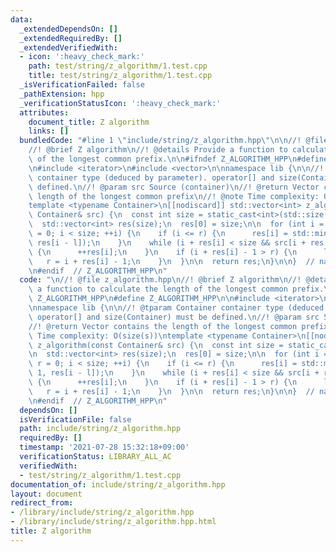 ```yaml
---
data:
  _extendedDependsOn: []
  _extendedRequiredBy: []
  _extendedVerifiedWith:
  - icon: ':heavy_check_mark:'
    path: test/string/z_algorithm/1.test.cpp
    title: test/string/z_algorithm/1.test.cpp
  _isVerificationFailed: false
  _pathExtension: hpp
  _verificationStatusIcon: ':heavy_check_mark:'
  attributes:
    document_title: Z algorithm
    links: []
  bundledCode: "#line 1 \"include/string/z_algorithm.hpp\"\n\n//! @file z_algorithm.hpp\n\
    //! @brief Z algorithm\n//! @details Provide a function to calculate the length\
    \ of the longest common prefix.\n\n#ifndef Z_ALGORITHM_HPP\n#define Z_ALGORITHM_HPP\n\
    \n#include <iterator>\n#include <vector>\n\nnamespace lib {\n\n//! @tparam Container\
    \ container type (deduced by parameter). operator[] and size(Container) must be\
    \ defined.\n//! @param src Source (container)\n//! @return Vector contains the\
    \ length of the longest common prefix\n//! @note Time complexity: O(size(s))\n\
    template <typename Container>\n[[nodiscard]] std::vector<int> z_algorithm(const\
    \ Container& src) {\n  const int size = static_cast<int>(std::size(src));\n\n\
    \  std::vector<int> res(size);\n  res[0] = size;\n\n  for (int i = 1, l = 0, r\
    \ = 0; i < size; ++i) {\n    if (i <= r) {\n      res[i] = std::min(r - i + 1,\
    \ res[i - l]);\n    }\n    while (i + res[i] < size && src[i + res[i]] == src[res[i]])\
    \ {\n      ++res[i];\n    }\n    if (i + res[i] - 1 > r) {\n      l = i;\n   \
    \   r = i + res[i] - 1;\n    }\n  }\n\n  return res;\n}\n\n}  // namespace lib\n\
    \n#endif  // Z_ALGORITHM_HPP\n"
  code: "\n//! @file z_algorithm.hpp\n//! @brief Z algorithm\n//! @details Provide\
    \ a function to calculate the length of the longest common prefix.\n\n#ifndef\
    \ Z_ALGORITHM_HPP\n#define Z_ALGORITHM_HPP\n\n#include <iterator>\n#include <vector>\n\
    \nnamespace lib {\n\n//! @tparam Container container type (deduced by parameter).\
    \ operator[] and size(Container) must be defined.\n//! @param src Source (container)\n\
    //! @return Vector contains the length of the longest common prefix\n//! @note\
    \ Time complexity: O(size(s))\ntemplate <typename Container>\n[[nodiscard]] std::vector<int>\
    \ z_algorithm(const Container& src) {\n  const int size = static_cast<int>(std::size(src));\n\
    \n  std::vector<int> res(size);\n  res[0] = size;\n\n  for (int i = 1, l = 0,\
    \ r = 0; i < size; ++i) {\n    if (i <= r) {\n      res[i] = std::min(r - i +\
    \ 1, res[i - l]);\n    }\n    while (i + res[i] < size && src[i + res[i]] == src[res[i]])\
    \ {\n      ++res[i];\n    }\n    if (i + res[i] - 1 > r) {\n      l = i;\n   \
    \   r = i + res[i] - 1;\n    }\n  }\n\n  return res;\n}\n\n}  // namespace lib\n\
    \n#endif  // Z_ALGORITHM_HPP\n"
  dependsOn: []
  isVerificationFile: false
  path: include/string/z_algorithm.hpp
  requiredBy: []
  timestamp: '2021-07-28 15:32:18+09:00'
  verificationStatus: LIBRARY_ALL_AC
  verifiedWith:
  - test/string/z_algorithm/1.test.cpp
documentation_of: include/string/z_algorithm.hpp
layout: document
redirect_from:
- /library/include/string/z_algorithm.hpp
- /library/include/string/z_algorithm.hpp.html
title: Z algorithm
---
```

